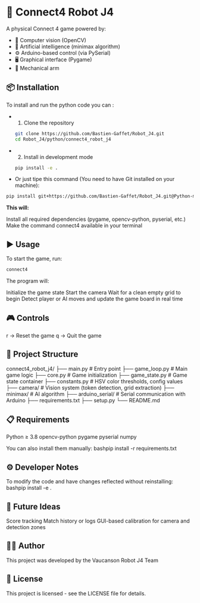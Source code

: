 # 🤖 Connect4 Robot J4
A physical Connect 4 game powered by:

- 🎥 Computer vision (OpenCV)
- 🧠 Artificial intelligence (minimax algorithm)
- ⚙️ Arduino-based control (via PySerial)
- 🖥 Graphical interface (Pygame)
- 🦾 Mechanical arm


## 📦 Installation
To install and run the python code you can :
- 1) Clone the repository
    ```bash
    git clone https://github.com/Bastien-Gaffet/Robot_J4.git
    cd Robot_J4/python/connect4_robot_j4
    ```
- 2) Install in development mode
    ```bash
    pip install -e . 
    ```
- Or just tipe this command (You need to have Git installed on your machine): 
```bash
pip install git+https://github.com/Bastien-Gaffet/Robot_J4.git@Python-main-modification#subdirectory=connect4_robot_j4
```
**This will:**

Install all required dependencies (pygame, opencv-python, pyserial, etc.)
Make the command connect4 available in your terminal

## ▶️ Usage

To start the game, run:
```bash
connect4
```
The program will:

Initialize the game state
Start the camera
Wait for a clean empty grid to begin
Detect player or AI moves and update the game board in real time


## 🎮 Controls

r → Reset the game
q → Quit the game


## 🧱 Project Structure
connect4_robot_j4/
├── main.py                  # Entry point
├── game_loop.py            # Main game logic
├── core.py                 # Game initialization
├── game_state.py           # Game state container
├── constants.py            # HSV color thresholds, config values
├── camera/                 # Vision system (token detection, grid extraction)
├── minimax/                # AI algorithm
├── arduino_serial/         # Serial communication with Arduino
├── requirements.txt
├── setup.py
└── README.md

## 📋 Requirements

Python ≥ 3.8
opencv-python
pygame
pyserial
numpy

You can also install them manually:
bashpip install -r requirements.txt

## ⚙️ Developer Notes
To modify the code and have changes reflected without reinstalling:
bashpip install -e .

## 🚀 Future Ideas

Score tracking
Match history or logs
GUI-based calibration for camera and detection zones


## 👨‍🔬 Author

This project was developed by the Vaucanson Robot J4 Team

## 📄 License

This project is licensed - see the LICENSE file for details.